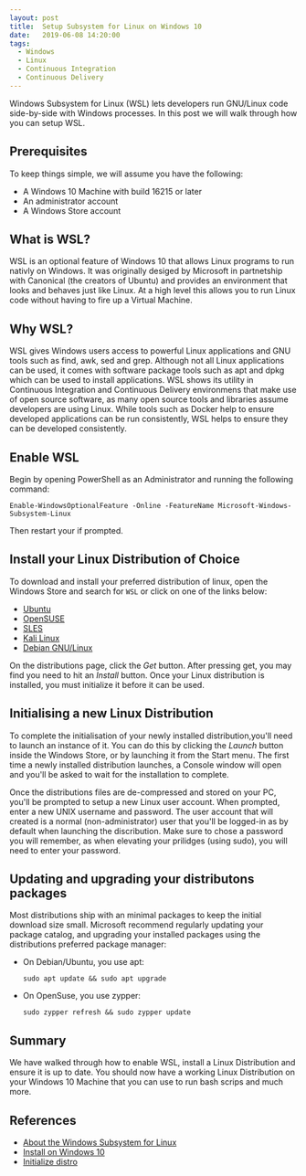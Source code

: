 ```yaml
---
layout: post
title:  Setup Subsystem for Linux on Windows 10
date:   2019-06-08 14:20:00
tags:
  - Windows
  - Linux
  - Continuous Integration
  - Continuous Delivery
---
```

Windows Subsystem for Linux (WSL) lets developers run GNU/Linux code side-by-side with Windows processes. In this post we will walk through how you can setup WSL.
<!--more-->

## Prerequisites
To keep things simple, we will assume you have the following:
* A Windows 10 Machine with build 16215 or later
* An administrator account
* A Windows Store account

## What is WSL?
WSL is an optional feature of Windows 10 that allows Linux programs to run nativly on Windows. It was originally desiged by Microsoft in partnetship with Canonical (the creators of Ubuntu) and provides an environment that looks and behaves just like Linux. At a high level this allows you to run Linux code without having to fire up a Virtual Machine.

## Why WSL?
WSL gives Windows users access to powerful Linux applications and GNU tools such as find, awk, sed and grep. Although not all Linux applications can be used, it comes with software package tools such as apt and dpkg which can be used to install applications. WSL shows its utility in Continuous Integration and Continuous Delivery environmens that make use of open source software, as many open source tools and libraries assume developers are using Linux. While tools such as Docker help to ensure developed applications can be run consistently, WSL helps to ensure they can be developed consistently.

## Enable WSL

Begin by opening PowerShell as an Administrator and running the following command:
```
Enable-WindowsOptionalFeature -Online -FeatureName Microsoft-Windows-Subsystem-Linux
```
Then restart your if prompted.

## Install your Linux Distribution of Choice

To download and install your preferred distribution of linux, open the Windows Store and search for ```WSL``` or click on one of the links below:

* [Ubuntu](https://www.microsoft.com/store/p/ubuntu/9nblggh4msv6)
* [OpenSUSE](https://www.microsoft.com/store/apps/9njvjts82tjx)
* [SLES](https://www.microsoft.com/store/apps/9p32mwbh6cns)
* [Kali Linux](https://www.microsoft.com/store/apps/9PKR34TNCV07)
* [Debian GNU/Linux](https://www.microsoft.com/store/apps/9MSVKQC78PK6)

On the distributions page, click the _Get_ button. After pressing get, you may find you need to hit an _Install_ button. Once your Linux distribution is installed, you must initialize it before it can be used. 

## Initialising a new Linux Distribution
To complete the initialisation of your newly installed distribution,you'll need to launch an instance of it. You can do this by clicking the _Launch_ button inside the Windows Store, or by launching it from the Start menu. The first time a newly installed distribution launches, a Console window will open and you'll be asked to wait for the installation to complete. 

Once the distributions files are de-compressed and stored on your PC, you'll be prompted to setup a new Linux user account. When prompted, enter a new UNIX username and password. The user account that will created is a normal (non-administrator) user that you'll be logged-in as by default when launching the discribution. Make sure to chose a password you will remember, as when elevating your prilidges (using sudo), you will need to enter your password.

## Updating and upgrading your distributons packages
Most distributions ship with an minimal packages to keep the initial download size small. Microsoft recommend regularly updating your package catalog, and upgrading your installed packages using the distributions preferred package manager:
* On Debian/Ubuntu, you use apt:
  ```
  sudo apt update && sudo apt upgrade
  ```
* On OpenSuse, you use zypper:
  ```
  sudo zypper refresh && sudo zypper update
  ```

## Summary
We have walked through how to enable WSL, install a Linux Distribution and ensure it is up to date. You should now have a working Linux Distribution on your Windows 10 Machine that you can use to run bash scrips and much more.

## References
- [About the Windows Subsystem for Linux][1]
- [Install on Windows 10][2]
- [Initialize distro][3]

[1]: https://docs.microsoft.com/en-us/windows/wsl/about "About the Windows Subsystem for Linux"
[2]: https://docs.microsoft.com/en-us/windows/wsl/install-win10 "Install on Windows 10"
[3]: https://docs.microsoft.com/en-us/windows/wsl/initialize-distro "Initialize distro"
